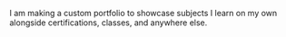 I am making a custom portfolio to showcase subjects I learn on my own alongside certifications, classes, and anywhere else.
